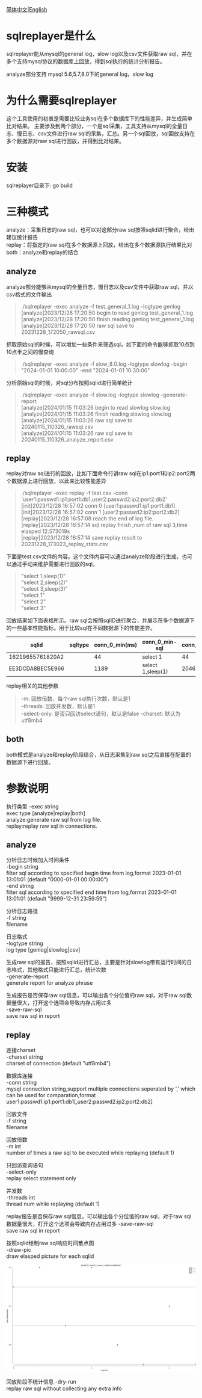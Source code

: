 [简体中文](./README.md)|[English](./README_EN.md)

# sqlreplayer是什么
sqlreplayer能从mysql的general log，slow log以及csv文件获取raw sql，并在多个支持mysql协议的数据库上回放，得到sql执行的统计分析报告。

analyze部分支持 mysql 5.6,5.7,8.0下的general log，slow log

# 为什么需要sqlreplayer

这个工具使用的初衷是需要比较业务sql在多个数据库下的性能差异，并生成简单比对结果。
主要涉及到两个部分，一个是sql采集，工具支持从mysql的全量日志、慢日志、csv文件进行raw sql的采集，汇总。另一个sql回放，sql回放支持在多个数据源对raw sql进行回放，并得到比对结果。

# 安装

sqlreplayer目录下:
go build 

# 三种模式

analyze：采集日志的raw sql，也可以对这部分raw sql按照sqlid进行聚合，给出建议统计报告  
replay：将指定的raw sql在多个数据源上回放，给出在多个数据源执行结果比对  
both：analyze和replay的结合  


## analyze 

analyze部分能够从mysql的全量日志，慢日志以及csv文件中获取raw sql，并以csv格式的文件输出

> ./sqlreplayer -exec analyze -f test_general_1.log -logtype genlog  
[analyze]2023/12/28 17:20:50 begin to read genlog test_general_1.log  
[analyze]2023/12/28 17:20:50 finish reading genlog test_general_1.log  
[analyze]2023/12/28 17:20:50 raw sql save to 20231228_172050_rawsql.csv  

抓取原始sql的时候，可以增加一些条件来筛选sql，如下面的命令能够抓取10点到10点半之间的慢查询

>./sqlreplayer -exec analyze -f slow_8.0.log -logtype slowlog -begin "2024-01-01 10:00:00" -end "2024-01-01 10:30:00"


分析原始sql的时候，对sql分布按照sqlid进行简单统计

>./sqlreplayer -exec analyze -f slow.log -logtype slowlog -generate-report  
[analyze]2024/01/15 11:03:26 begin to read slowlog slow.log  
[analyze]2024/01/15 11:03:26 finish reading slowlog slow.log  
[analyze]2024/01/15 11:03:26 raw sql save to 20240115_110326_rawsql.csv  
[analyze]2024/01/15 11:03:26 raw sql save to 20240115_110326_analyze_report.csv  

## replay 

replay对raw sql进行的回放，比如下面命令行讲raw sql在ip1:port1和ip2:port2两个数据源上进行回放，以此来比较性能差异

>./sqlreplayer -exec replay -f test.csv -conn  'user1:passwd1:ip1:port1:db1,user2:passwd2:ip2:port2:db2'  
[init]2023/12/28 16:57:02 conn 0 [user1:passwd1:ip1:port1:db1]  
[init]2023/12/28 16:57:02 conn 1 [user2:passwd2:ip2:port2:db2]  
[replay]2023/12/28 16:57:08 reach the end of log file.  
[replay]2023/12/28 16:57:14 sql replay finish ,num of raw sql 3,time elasped 12.573019s  
[replay]2023/12/28 16:57:14 save replay result to 20231228_173023_replay_stats.csv

下面是test.csv文件的内容。这个文件内容可以通过analyze阶段进行生成，也可以通过手动来维护需要进行回放的sql。
>"select 1,sleep(1)"  
"select 2,sleep(2)"  
"select 3,sleep(3)"  
"select 1"  
"select 2"  
"select 3"  



回放结果如下面表格所示。raw sql会按照sqlID进行聚合，并展示在多个数据源下的一些基本性能指标。用于比较sql在不同数据源下的性能差异。

| sqlid            | sqltype | conn_0_min(ms) | conn_0_min-sql | conn_0_p99(ms) | conn_0_p99-sql | conn_0_max(ms) | conn_0_max-sql | conn_0_avg(ms) | conn_0_execution | conn_1_min(ms) | conn_1_min-sql | conn_1_p99(ms) | conn_1_p99-sql | conn_1_max(ms) | conn_1_max-sql | conn_1_avg(ms) | conn_1_execution |
|------------------|---------|----------------|----------------|----------------|----------------|----------------|----------------|----------------|------------------|----------------|----------------|----------------|----------------|----------------|----------------|----------------|------------------|
| 16219655761820A2 |         | 44             | select 1       | 44             | select 2       | 45             | select 3       | 44.33          | 3                | 44             | select 2       | 44             | select 3       | 45             | select 1       | 44.33          | 3                |
| EE3DCDA8BEC5E966 |         | 1189           | select 1,sleep(1) | 2046           | select 2,sleep(2) | 3047           | select 3,sleep(3) | 2094.00        | 3                | 1186           | select 1,sleep(1) | 2046           | select 2,sleep(2) | 3048           | select 3,sleep(3) | 2093.33        | 3                |

replay相关的其他参数

>-m: 回放倍数，每个raw sql执行次数，默认是1  
-threads: 回放并发数，默认是1  
-select-only: 是否只回访select语句，默认是false
-charset: 默认为utf8mb4


## both

both模式是analyze和replay阶段结合，从日志采集到raw sql之后直接在配置的数据源下进行回放。


# 参数说明

  执行类型
  -exec string  
        exec type [analyze|replay|both]  
        analyze:generate raw sql from log file.  
        replay:replay raw sql in connections.  

## analyze

分析日志时候加入时间条件  
  -begin string  
        filter sql according to specified begin time from log,format 2023-01-01 13:01:01 (default "0000-01-01 00:00:00")  
  -end string  
        filter sql according to specified end time from log,format 2023-01-01 13:01:01 (default "9999-12-31 23:59:59")  

分析日志路径  
  -f string  
        filename  

日志格式  
  -logtype string  
        log type [genlog|slowlog|csv]  

生成raw sql的报告，按照sqlid进行汇总，主要是针对slowlog带有运行时间的日志格式，其他格式只能进行汇总，统计次数  
  -generate-report  
        generate report for analyze phrase  

生成报告是否保存raw sql信息，可以输出各个分位值的raw sql，对于raw sql数据量很大，打开这个选项会导致内存占用过多  
  -save-raw-sql  
        save raw sql in report  





## replay
连接charset  
 -charset string  
        charset of connection (default "utf8mb4")  

数据库连接  
 -conn string  
        mysql connection string,support multiple connections seperated by ',' which can be used for comparation,format   user1:passwd1:ip1:port1:db1[,user2:passwd2:ip2:port2:db2]  

回放文件  
  -f string  
        filename  

回放倍数  
  -m int  
        number of times a raw sql to be executed while replaying (default 1)  

只回访查询语句  
  -select-only  
        replay select statement only  

并发数  
  -threads int  
        thread num while replaying (default 1)  

replay报告是否保存raw sql信息，可以输出各个分位值的raw sql，对于raw sql数据量很大，打开这个选项会导致内存占用过多
  -save-raw-sql  
        save raw sql in report  

按照sqlid绘制raw sql响应时间散点图  
  -draw-pic  
        draw elasped picture for each sqlid  

![散点图实例](example/20240123_181642_Conn0_CA6E6CCC68F8018C.png)

回放阶段不统计信息
  -dry-run  
        replay raw sql without collecting any extra info  